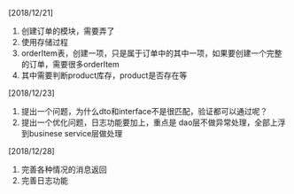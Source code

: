 [2018/12/21]
1. 创建订单的模块，需要弄了
2. 使用存储过程
3. orderItem表，创建一项，只是属于订单中的其中一项，如果要创建一个完整的订单，需要很多orderItem
4. 其中需要判断product库存，product是否存在等

[2018/12/23]
1. 提出一个问题，为什么dto和interface不是很匹配，验证都可以通过呢？
2. 提出一个优化问题，日志功能要加上，重点是 dao层不做异常处理，全部上浮到businese service层做处理

[2018/12/28]
1. 完善各种情况的消息返回
2. 完善日志功能
